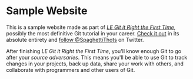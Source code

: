 # Sample Website

This is a sample website made as part of [*LE Git it Right the First Time*](http://#), possibly the most definitive Git tutorial in your career. [Check it out](http://#) in its absolute entirety and [follow @SpaghettiThots](https://twitter.com/SpaghetiThots) on Twitter.

After finishing *LE Git it Right the First Time*, you'll know enough Git to go after your *source adversaries*. This means you'll be able to use Git to track changes in your projects, back up data, share your work with others, and collaborate with programmers and other users of Git.
